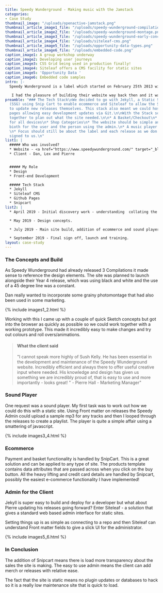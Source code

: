```yaml
---
title: Speedy Wunderground - Making music with the Jamstack
categories:
- Case Study
thumbnail_image: "/uploads/openactive-jamstack.png"
thumbnail_article_image1_file: "/uploads/speedy-wunderground-compilations.png"
thumbnail_article_image2_file: "/uploads/speedy-wunderground-montage.png"
thumbnail_article_image3_file: "/uploads/speedy-wunderground-early-concept.png"
thumbnail_article_image4_file: "/uploads/siteleaf-cms.png"
thumbnail_article_image5_file: "/uploads/opportunity-data-types.png"
thumbnail_article_image6_file: "/uploads/embedded-code.png"
caption_image1: A group workshop underway
caption_image2: Developing user journeys
caption_image3: CSS Grid being used in production finally!
caption_image4: Siteleaf offers a CMS facility for static sites
caption_image5: 'Opportunity Data '
caption_image6: Embedded code samples
intro: |-
  Speedy Wunderground is a label which started on February 25th 2013 with the release of “I Go Out” by Steve Mason & Emiliana Torrini. Comprising of Dan Carey, Alexis Smith and Pierre Hall, they have been releasing some amazing tunes over the last 6 years.

   I had the pleasure of building their website way back then and it was most definitely showing its age and lacked any real functionality.. A stop gap that lasted too long you might say.Luckily Speedy Wunderground were keen to revisit their site and improve the ecommerce aspect, they also had a few ideas about previewing tracks. Alexis and the team gave me free reign to define the tech stack and with that in mind I suggested going with an approach that would minimise security issues and updates.
preamble: "### The Tech Stack\nWe decided to go with Jekyll, a Static Site Generator
  (SSG) using Snip Cart to enable ecommerce and Siteleaf to allow the Speedy Team
  to update new releases themselves. This stack also meant we could host it on Github
  pages allowing easy development updates via Git.\n\nWith the Stack sorted we worked
  together to plan out what the site needed.\n\n* A Basket/Checkout\n* Responsive
  for all devices\n* Shop Categories\n* The website should be simple and easy to use
  bioth for the user and the person using the admin.\n* A music player would be good.
  \n* Focus should still be about the label and each release as we don’t have artists
  signed to us.\n"
list1: |
  ##### Who was involved?
  * Website - <a href="https://www.speedywunderground.com/" target="_blank">Speedy Wunderground</a>
  * Client - Dan, Lex and Pierre


  ##### My Role
  * Design
  * Front-end Development

  ##### Tech Stack
  * Jekyll
  * Siteleaf CMS
  * Github Pages
  * Snipcart
list2: |
  * April 2019 - Initial discovery work - understanding  collating the required functionality, agreeing intended work.

  * May 2019 - Design concepts.

  * July 2019 - Main site build, addition of ecommerce and sound player.

  * September 2019 - Final sign off, launch and training.
layout: case-study
---
```


### The Concepts and Build

As Speedy Wunderground had already released 3 Compilations it made sense to reference the design elements. The site was planned to launch alongside their Year 4 release, which was using black and white and the use of a 45 degree line was a constant.
 
Dan really wanted to incorporate some grainy photomontage that had also been used in some marketing.

{% include images1_2.html %}

Working with this I came up with a couple of quick Sketch  concepts but got into the browser as quickly as possible so we could work together with a working prototype. This made it incredibly easy to make changes and try out colours and roll overs/animations.

> #### What the client said
> "I cannot speak more highly of Sush Kelly. He has been essential in the development and maintenance of the Speedy Wunderground website. Incredibly efficient and always there to offer useful creative input where needed. His knowledge and design has given us something we are incredibly proud of, that is easy to use and more importantly - looks great! " - Pierre Hall - Marketing Manager"

### Sound Player

One request was a sound player. My first task was to work out how we could do this with a static site. Using Front matter on releases the Speedy Admin could upload a sample mp3 for any tracks and then I looped through the releases to create a playlist. The player is quite a simple affair using a smattering of javascript.


{% include images3_4.html %}


### Ecommerce

Payment and basket functionality is handled by SnipCart. This is a great solution and can be applied to any type of site. The products template contains data attributes that are passed across when you click on the buy button. All the heavy lifting and credit card details are handled by Snipcart, possibly the easiest e-commerce functionality I have implemented! 

### Admin for the Client
 
Jekyll is super easy to build and deploy for a developer but what about Pierre updating his releases going forward? Enter Siteleaf - a solution that gives a standard web based admin interface for static sites. 

Setting things up is as simple as connecting to a repo and then Siteleaf can understand Front matter fields to give a slick UI for the administrator.

{% include images5_6.html %}
 
 
### In Conclusion
 
The addition of Snipcart means there is load more transparency about the sales the site is making. The easy to use admin means the client can add merch or releases with relative ease.
 
The fact that the site is static means no plugin updates or databases to hack so it is a really low maintenance site that is quick to load.







